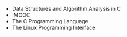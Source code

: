 - Data Structures and Algorithm Analysis in C
- IMOOC
- The C Programming Language
- The Linux Programming Interface